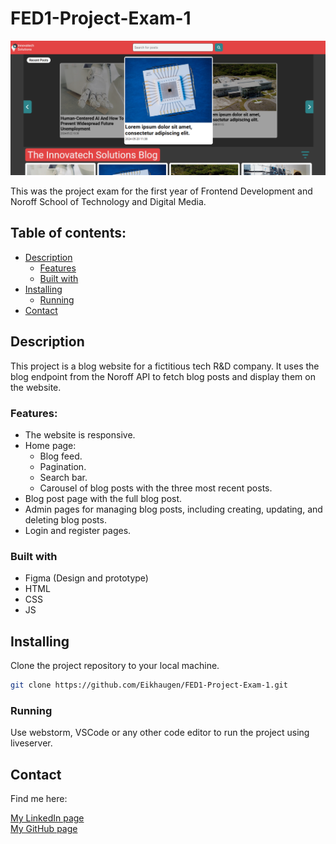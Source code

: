 # FED1-Project-Exam-1

![image](assets/images/readme-img.png)

This was the project exam for the first year of Frontend Development and Noroff School of Technology and Digital Media.

## Table of contents:
- [Description](#description)
  - [Features](#features)
  - [Built with](#built-with)
- [Installing](#installing)
  - [Running](#running)
- [Contact](#contact)

## Description

This project is a blog website for a fictitious tech R&D company.
It uses the blog endpoint from the Noroff API to fetch blog posts and display them on the website.

### Features:
- The website is responsive.
- Home page:
  - Blog feed.
  - Pagination.
  - Search bar.
  - Carousel of blog posts with the three most recent posts.
- Blog post page with the full blog post.
- Admin pages for managing blog posts, including creating, updating, and deleting blog posts.
- Login and register pages.

### Built with

- Figma (Design and prototype)  
- HTML  
- CSS  
- JS  

## Installing
Clone the project repository to your local machine.
```bash
git clone https://github.com/Eikhaugen/FED1-Project-Exam-1.git
```
### Running

Use webstorm, VSCode or any other code editor to run the project using liveserver.

## Contact

Find me here:

[My LinkedIn page](https://www.linkedin.com/in/thomas-eikhaugen-897234264/)  
[My GitHub page](https://github.com/Eikhaugen)
